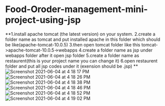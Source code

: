 # Food-Oroder-management-mini-project-using-jsp

**1.install apache tomcat (the latest version) on your system.
2.create a folder name as tomcat and put installed apache in this folder which should be like(apache-tomcat-10.0.5)
3.then open tomcat folder like this tomcat->apache-tomcat-10.0.5->webapps
4.create a folder name as jsp under webapps folder after it open jsp folder 
5.create a folder name as restaurent(this is your project name you can change it)
6.open restaurent folder and put all jsp codes under it (exension should be .jsp)
**
![Screenshot 2021-06-04 at 4 18 17 PM](https://user-images.githubusercontent.com/78723011/120791567-fea23c00-c551-11eb-9db2-91a9308f6b83.png)
![Screenshot 2021-06-04 at 4 18 26 PM](https://user-images.githubusercontent.com/78723011/120791617-0cf05800-c552-11eb-90a9-d7223c4de77b.png)
![Screenshot 2021-06-04 at 4 18 38 PM](https://user-images.githubusercontent.com/78723011/120791714-2b565380-c552-11eb-9f22-f35894d60527.png)
![Screenshot 2021-06-04 at 4 18 46 PM](https://user-images.githubusercontent.com/78723011/120791798-43c66e00-c552-11eb-8c24-224835983a7c.png)
![Screenshot 2021-06-04 at 4 18 52 PM](https://user-images.githubusercontent.com/78723011/120791836-517bf380-c552-11eb-9b22-51a987915698.png)
![Screenshot 2021-06-04 at 4 19 02 PM](https://user-images.githubusercontent.com/78723011/120791883-5f317900-c552-11eb-9891-0b79d74c9483.png)
